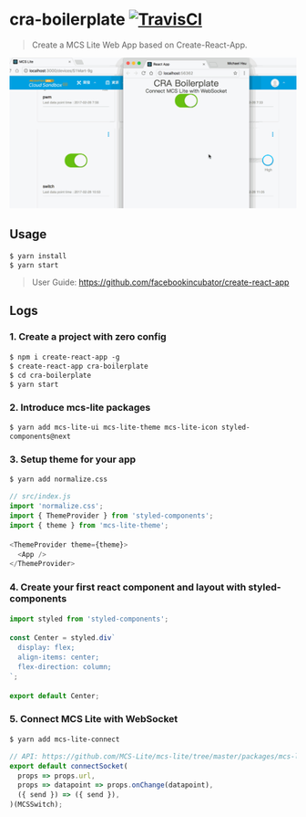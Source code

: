 # cra-boilerplate [![TravisCI](https://travis-ci.com/MCS-Lite/cra-boilerplate.svg?token=M5W8N3UE7Z9icpshis3W&branch=master)](https://travis-ci.com/MCS-Lite/cra-boilerplate)

> Create a MCS Lite Web App based on Create-React-App.

![DEMO](./docs/demo.gif)

## Usage

```
$ yarn install
$ yarn start
```

> User Guide: https://github.com/facebookincubator/create-react-app

## Logs

### 1. Create a project with zero config

```
$ npm i create-react-app -g
$ create-react-app cra-boilerplate
$ cd cra-boilerplate
$ yarn start
```

### 2. Introduce mcs-lite packages

```
$ yarn add mcs-lite-ui mcs-lite-theme mcs-lite-icon styled-components@next
```

### 3. Setup theme for your app

```
$ yarn add normalize.css
```

```js
// src/index.js
import 'normalize.css';
import { ThemeProvider } from 'styled-components';
import { theme } from 'mcs-lite-theme';

<ThemeProvider theme={theme}>
  <App />
</ThemeProvider>
```

### 4. Create your first react component and layout with styled-components

```js
import styled from 'styled-components';

const Center = styled.div`
  display: flex;
  align-items: center;
  flex-direction: column;
`;

export default Center;
```

### 5. Connect MCS Lite with WebSocket

```
$ yarn add mcs-lite-connect
```

```js
// API: https://github.com/MCS-Lite/mcs-lite/tree/master/packages/mcs-lite-connect
export default connectSocket(
  props => props.url,
  props => datapoint => props.onChange(datapoint),
  ({ send }) => ({ send }),
)(MCSSwitch);
```
